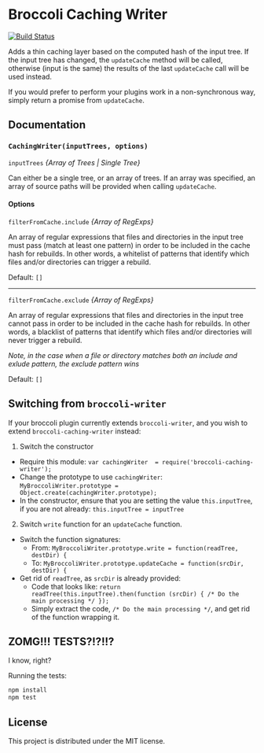 # Broccoli Caching Writer

[![Build Status](https://travis-ci.org/rwjblue/broccoli-caching-writer.svg?branch=master)](https://travis-ci.org/rwjblue/broccoli-caching-writer)

Adds a thin caching layer based on the computed hash of the input tree. If the input tree has changed,
the `updateCache` method will be called, otherwise (input is the same) the results of the last `updateCache`
call will be used instead.

If you would prefer to perform your plugins work in a non-synchronous way, simply return a promise from `updateCache`.

## Documentation

### `CachingWriter(inputTrees, options)`

`inputTrees` *{Array of Trees | Single Tree}*

Can either be a single tree, or an array of trees. If an array was specified, an array of source paths will be provided when
calling `updateCache`.

#### Options

`filterFromCache.include` *{Array of RegExps}*

An array of regular expressions that files and directories in the input tree must pass (match at least one pattern) in order to be included in the cache hash for rebuilds. In other words, a whitelist of patterns that identify which files and/or directories can trigger a rebuild.


Default: `[]`

----

`filterFromCache.exclude` *{Array of RegExps}*

An array of regular expressions that files and directories in the input tree cannot pass in order to be included in the cache hash for rebuilds. In other words, a blacklist of patterns that identify which files and/or directories will never trigger a rebuild.

*Note, in the case when a file or directory matches both an include and exlude pattern, the exclude pattern wins*

Default: `[]`


## Switching from `broccoli-writer`

If your broccoli plugin currently extends `broccoli-writer`,
and you wish to extend `broccoli-caching-writer` instead:

1. Switch the constructor
  - Require this module: `var cachingWriter  = require('broccoli-caching-writer');`
  - Change the prototype to use `cachingWriter`: `MyBroccoliWriter.prototype = Object.create(cachingWriter.prototype);`
  - In the constructor, ensure that you are setting the value `this.inputTree`, if you are not already: `this.inputTree = inputTree`
2. Switch `write` function for an `updateCache` function.
  - Switch the function signatures:
    - From: `MyBroccoliWriter.prototype.write = function(readTree, destDir) {`
    - To: `MyBroccoliWriter.prototype.updateCache = function(srcDir, destDir) {`
  - Get rid of `readTree`, as `srcDir` is already provided:
    - Code that looks like: `return readTree(this.inputTree).then(function (srcDir) { /* Do the main processing */ });`
    - Simply extract the code, `/* Do the main processing */`, and get rid of the function wrapping it.


## ZOMG!!! TESTS?!?!!?

I know, right?

Running the tests:

```javascript
npm install
npm test
```

## License

This project is distributed under the MIT license.
